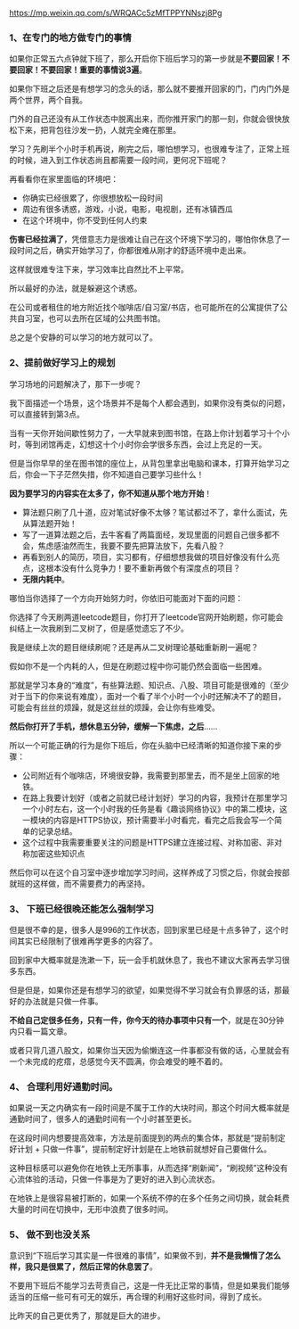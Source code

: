 https://mp.weixin.qq.com/s/WRQACc5zMfTPPYNNszj8Pg

### 1、在专门的地方做专门的事情

如果你正常五六点钟就下班了，那么开启你下班后学习的第一步就是**不要回家！不要回家！不要回家！重要的事情说3遍**。

如果你下班之后还是有想学习的念头的话，那么就不要推开回家的门，门内门外是两个世界，两个自我。

门外的自己还没有从工作状态中脱离出来，而你推开家门的那一刻，你就会很快放松下来，把背包往沙发一扔，人就完全瘫在那里。

学习？先刷半个小时手机再说，刷完之后，哪怕想学习，也很难专注了，正常上班的时候，进入到工作状态尚且都需要一段时间，更何况下班呢？

再看看你在家里面临的环境吧：

- 你确实已经很累了，你很想放松一段时间
- 周边有很多诱惑，游戏，小说，电影，电视剧，还有冰镇西瓜
- 在这个环境中，你不受到任何人约束

**伤害已经拉满了**，凭借意志力是很难让自己在这个环境下学习的，哪怕你休息了一段时间之后，确实开始学习了，你都很难从刚才的舒适环境中走出来。

这样就很难专注下来，学习效率比自然比不上平常。

所以最好的办法，就是躲避这个诱惑。

在公司或者租住的地方附近找个咖啡店/自习室/书店，也可能所在的公寓提供了公共自习室，也可以去所在区域的公共图书馆。

总之是个安静的可以学习的地方就可以了。

### 2、提前做好学习上的规划

学习场地的问题解决了，那下一步呢？

我下面描述一个场景，这个场景并不是每个人都会遇到，如果你没有类似的问题，可以直接转到第3点。

当有一天你开始间歇性努力了，一大早就来到图书馆，在路上你计划着学习十个小时，等到闭馆再走，幻想这十个小时你会学很多东西，会过上充足的一天。

但是当你早早的坐在图书馆的座位上，从背包里拿出电脑和课本，打算开始学习之后，你会一下子茫然失措，你不知道自己要学习些什么！

**因为要学习的内容实在太多了，你不知道从那个地方开始**！

- 算法题只刷了几十道，应对笔试好像不太够？笔试都过不了，拿什么面试，先从算法题开始！
- 写了一道算法题之后，去牛客看了两篇面经，发现里面的问题自己很多都不会，焦虑感油然而生，我要不要先把算法放下，先看八股？
- 再看到别人的简历，项目，实习都有，仔细想想我做的项目好像没有什么亮点，这根本没有什么竞争力！要不重新再做个有深度点的项目？
- **无限内耗中**。

哪怕当你选择了一个方向开始努力时，你依旧可能面对下面的问题：

你选择了今天刷两道leetcode题目，你打开了leetcode官网开始刷题，你可能会纠结上一次我刷到二叉树了，但是感觉遗忘了不少。

我是继续上次的题目继续刷呢？还是再从二叉树理论基础重新刷一遍呢？

假如你不是一个内耗的人，但是在刷题过程中你可能仍然会面临一些困难。

那就是学习本身的“难度”，有些算法题、知识点、八股、项目可能是很难的（至少对于当下的你来说有难度），面对一个看了半个小时一个小时还解决不了的题目，可能会有丝丝的烦躁，就是这丝丝的烦躁，会让你有些难受。

**然后你打开了手机，想休息五分钟，缓解一下焦虑，之后**……

所以一个可能正确的行为是你下班后，你在头脑中已经清晰的知道你接下来的步骤：

- 公司附近有个咖啡店，环境很安静，我需要到那里去，而不是坐上回家的地铁。
- 在路上我要计划好（或者之前就已经计划好）学习的内容，我预计在那里学习一个小时左右，这一个小时我的任务是看《趣谈网络协议》中的第二模块，这一模块的内容是HTTPS协议，预计需要半小时看完，看完之后我会写一个简单的记录总结。
- 这个过程中我需要重要关注的问题是HTTPS建立连接过程、对称加密、非对称加密这些知识点

然后你可以在这个自习室中逐步增加学习时间，这样养成了习惯之后，你就会按部就班的这样做，而不需要费力的再坚持。

### 3、 下班已经很晚还能怎么强制学习

但是很不幸的是，很多人是996的工作状态，回到家里已经是十点多钟了，这个时间其实已经限制了很难再学更多的内容了。

回到家中大概率就是洗漱一下，玩一会手机就休息了，我也不建议大家再去学习很多东西。

但是但是，如果你还是有想学习的欲望，如果觉得不学习就会有负罪感的话，那最好的办法就是只做一件事。

**不给自己定很多任务，只有一件，你今天的待办事项中只有一个**，就是在30分钟内只看一篇文章。

或者只背几道八股文，如果你当天因为偷懒连这一件事都没有做的话，心里就会有一个未完成的疙瘩，总感觉今天不圆满，你会难受的睡不着的。

### 4、 合理利用好通勤时间。

如果说一天之内确实有一段时间是不属于工作的大块时间，那这个时间大概率就是通勤时间了，很多人的通勤时间有一个小时甚至更长。

在这段时间内想要提高效率，方法是前面提到的两点的集合体，那就是“提前制定好计划 + 只做一件事”，提前制定好计划是在上地铁前就想好自己要做什么。

这种目标感可以避免你在地铁上无所事事，从而选择“刷新闻”，“刷视频”这种没有心流体验的活动，只做一件事是为了更好的进入到心流状态。

在地铁上是很容易被打断的，如果一个系统不停的在多个任务之间切换，就会耗费大量的时间在切换中，无形中浪费了很多时间。

### 5、 做不到也没关系

意识到“下班后学习其实是一件很难的事情”，如果做不到，**并不是我懒惰了怎么样，我只是很累了，然后正常的休息罢了**。

不要用下班后不能学习去苛责自己，这是一件无比正常的事情，但是如果我们能够适当的压缩一些可有可无的娱乐，再合理的利用好这些时间，得到了成长。

比昨天的自己更优秀了，那就是巨大的进步。